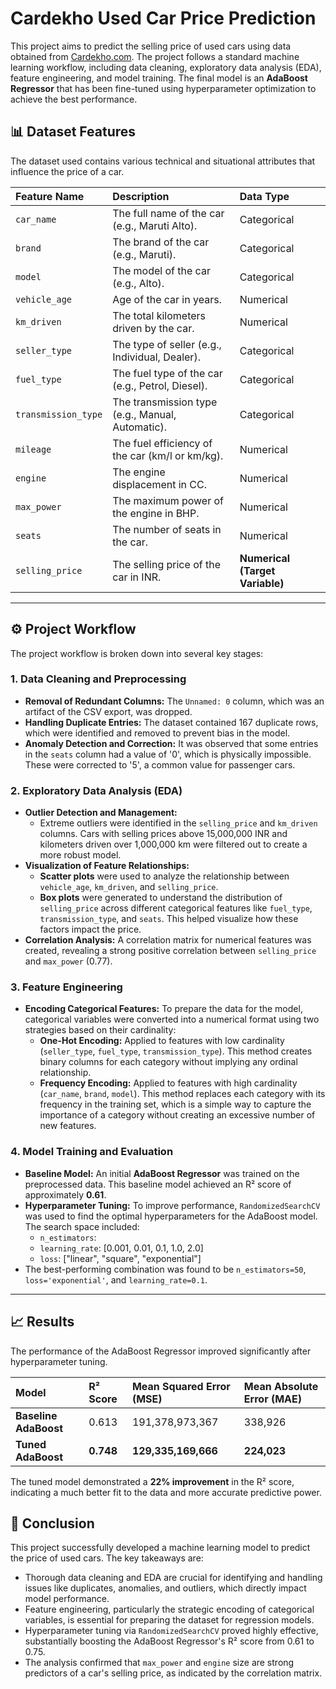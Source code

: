 # Cardekho Used Car Price Prediction

This project aims to predict the selling price of used cars using data obtained from [Cardekho.com](https://www.cardekho.com/). The project follows a standard machine learning workflow, including data cleaning, exploratory data analysis (EDA), feature engineering, and model training. The final model is an **AdaBoost Regressor** that has been fine-tuned using hyperparameter optimization to achieve the best performance.

## 📊 Dataset Features

The dataset used contains various technical and situational attributes that influence the price of a car.

| Feature Name | Description | Data Type |
| :--- | :--- | :--- |
| `car_name` | The full name of the car (e.g., Maruti Alto). | Categorical |
| `brand` | The brand of the car (e.g., Maruti). | Categorical |
| `model` | The model of the car (e.g., Alto). | Categorical |
| `vehicle_age` | Age of the car in years. | Numerical |
| `km_driven` | The total kilometers driven by the car. | Numerical |
| `seller_type` | The type of seller (e.g., Individual, Dealer). | Categorical |
| `fuel_type` | The fuel type of the car (e.g., Petrol, Diesel). | Categorical |
| `transmission_type` | The transmission type (e.g., Manual, Automatic). | Categorical |
| `mileage` | The fuel efficiency of the car (km/l or km/kg). | Numerical |
| `engine` | The engine displacement in CC. | Numerical |
| `max_power` | The maximum power of the engine in BHP. | Numerical |
| `seats` | The number of seats in the car. | Numerical |
| `selling_price` | The selling price of the car in INR. | **Numerical (Target Variable)** |

---

## ⚙️ Project Workflow

The project workflow is broken down into several key stages:

### 1. Data Cleaning and Preprocessing

- **Removal of Redundant Columns:** The `Unnamed: 0` column, which was an artifact of the CSV export, was dropped.
- **Handling Duplicate Entries:** The dataset contained 167 duplicate rows, which were identified and removed to prevent bias in the model.
- **Anomaly Detection and Correction:** It was observed that some entries in the `seats` column had a value of '0', which is physically impossible. These were corrected to '5', a common value for passenger cars.

### 2. Exploratory Data Analysis (EDA)

- **Outlier Detection and Management:**
    - Extreme outliers were identified in the `selling_price` and `km_driven` columns. Cars with selling prices above 15,000,000 INR and kilometers driven over 1,000,000 km were filtered out to create a more robust model.
- **Visualization of Feature Relationships:**
    - **Scatter plots** were used to analyze the relationship between `vehicle_age`, `km_driven`, and `selling_price`.
    - **Box plots** were generated to understand the distribution of `selling_price` across different categorical features like `fuel_type`, `transmission_type`, and `seats`. This helped visualize how these factors impact the price.
- **Correlation Analysis:** A correlation matrix for numerical features was created, revealing a strong positive correlation between `selling_price` and `max_power` (0.77).

### 3. Feature Engineering

- **Encoding Categorical Features:** To prepare the data for the model, categorical variables were converted into a numerical format using two strategies based on their cardinality:
    - **One-Hot Encoding:** Applied to features with low cardinality (`seller_type`, `fuel_type`, `transmission_type`). This method creates binary columns for each category without implying any ordinal relationship.
    - **Frequency Encoding:** Applied to features with high cardinality (`car_name`, `brand`, `model`). This method replaces each category with its frequency in the training set, which is a simple way to capture the importance of a category without creating an excessive number of new features.

### 4. Model Training and Evaluation

- **Baseline Model:** An initial **AdaBoost Regressor** was trained on the preprocessed data. This baseline model achieved an R² score of approximately **0.61**.
- **Hyperparameter Tuning:** To improve performance, `RandomizedSearchCV` was used to find the optimal hyperparameters for the AdaBoost model. The search space included:
    - `n_estimators`:
    - `learning_rate`: [0.001, 0.01, 0.1, 1.0, 2.0]
    - `loss`: ["linear", "square", "exponential"]
- The best-performing combination was found to be `n_estimators=50`, `loss='exponential'`, and `learning_rate=0.1`.

---

## 📈 Results

The performance of the AdaBoost Regressor improved significantly after hyperparameter tuning.

| Model | R² Score | Mean Squared Error (MSE) | Mean Absolute Error (MAE) |
| :--- | :--- | :--- | :--- |
| **Baseline AdaBoost** | 0.613 | 191,378,973,367 | 338,926 |
| **Tuned AdaBoost** | **0.748** | **129,335,169,666** | **224,023** |

The tuned model demonstrated a **22% improvement** in the R² score, indicating a much better fit to the data and more accurate predictive power.

## 🏁 Conclusion

This project successfully developed a machine learning model to predict the price of used cars. The key takeaways are:
- Thorough data cleaning and EDA are crucial for identifying and handling issues like duplicates, anomalies, and outliers, which directly impact model performance.
- Feature engineering, particularly the strategic encoding of categorical variables, is essential for preparing the dataset for regression models.
- Hyperparameter tuning via `RandomizedSearchCV` proved highly effective, substantially boosting the AdaBoost Regressor's R² score from 0.61 to 0.75.
- The analysis confirmed that `max_power` and `engine` size are strong predictors of a car's selling price, as indicated by the correlation matrix.
